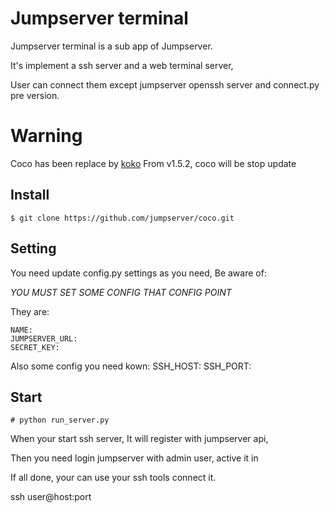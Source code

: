 # Jumpserver terminal

Jumpserver terminal is a sub app of Jumpserver.

It's implement a ssh server and a web terminal server, 

User can connect them except jumpserver openssh server and connect.py 
pre version.

# Warning 

Coco has been replace by [koko](https://github.com/jumpserver/koko.git)
From v1.5.2, coco will be stop update

## Install

    $ git clone https://github.com/jumpserver/coco.git

## Setting

You need update config.py settings as you need, Be aware of: 

*YOU MUST SET SOME CONFIG THAT CONFIG POINT*

They are:

    NAME:
    JUMPSERVER_URL:
    SECRET_KEY:

Also some config you need kown:
    SSH_HOST:
    SSH_PORT:


## Start

    # python run_server.py

When your start ssh server, It will register with jumpserver api,

Then you need login jumpserver with admin user, active it in <Terminal>
 
 If all done, your can use your ssh tools connect it.
 
ssh user@host:port

